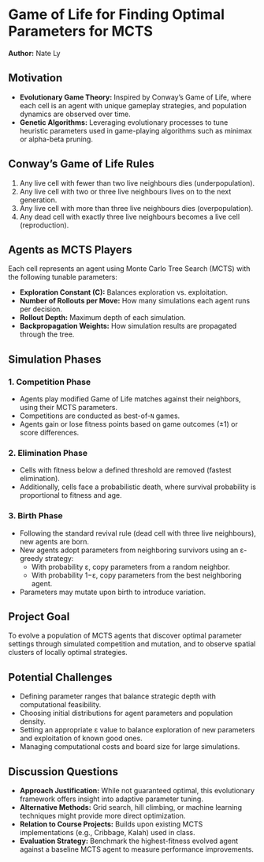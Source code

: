 # Game of Life for Finding Optimal Parameters for MCTS

**Author:** Nate Ly

## Motivation

- **Evolutionary Game Theory:** Inspired by Conway’s Game of Life, where each cell is an agent with unique gameplay strategies, and population dynamics are observed over time.
- **Genetic Algorithms:** Leveraging evolutionary processes to tune heuristic parameters used in game-playing algorithms such as minimax or alpha-beta pruning.

## Conway’s Game of Life Rules

1. Any live cell with fewer than two live neighbours dies (underpopulation).
2. Any live cell with two or three live neighbours lives on to the next generation.
3. Any live cell with more than three live neighbours dies (overpopulation).
4. Any dead cell with exactly three live neighbours becomes a live cell (reproduction).

## Agents as MCTS Players

Each cell represents an agent using Monte Carlo Tree Search (MCTS) with the following tunable parameters:

- **Exploration Constant (C):** Balances exploration vs. exploitation.
- **Number of Rollouts per Move:** How many simulations each agent runs per decision.
- **Rollout Depth:** Maximum depth of each simulation.
- **Backpropagation Weights:** How simulation results are propagated through the tree.

## Simulation Phases

### 1. Competition Phase

- Agents play modified Game of Life matches against their neighbors, using their MCTS parameters.
- Competitions are conducted as best-of-`N` games.
- Agents gain or lose fitness points based on game outcomes (±1) or score differences.

### 2. Elimination Phase

- Cells with fitness below a defined threshold are removed (fastest elimination).
- Additionally, cells face a probabilistic death, where survival probability is proportional to fitness and age.

### 3. Birth Phase

- Following the standard revival rule (dead cell with three live neighbours), new agents are born.
- New agents adopt parameters from neighboring survivors using an ε-greedy strategy:
  - With probability ε, copy parameters from a random neighbor.
  - With probability 1−ε, copy parameters from the best neighboring agent.
- Parameters may mutate upon birth to introduce variation.

## Project Goal

To evolve a population of MCTS agents that discover optimal parameter settings through simulated competition and mutation, and to observe spatial clusters of locally optimal strategies.

## Potential Challenges

- Defining parameter ranges that balance strategic depth with computational feasibility.
- Choosing initial distributions for agent parameters and population density.
- Setting an appropriate ε value to balance exploration of new parameters and exploitation of known good ones.
- Managing computational costs and board size for large simulations.

## Discussion Questions

- **Approach Justification:** While not guaranteed optimal, this evolutionary framework offers insight into adaptive parameter tuning.
- **Alternative Methods:** Grid search, hill climbing, or machine learning techniques might provide more direct optimization.
- **Relation to Course Projects:** Builds upon existing MCTS implementations (e.g., Cribbage, Kalah) used in class.
- **Evaluation Strategy:** Benchmark the highest-fitness evolved agent against a baseline MCTS agent to measure performance improvements.
